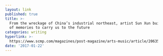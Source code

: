 ```yaml
---
layout: link
published: true
title: >-
  From the wreckage of China’s industrial northeast, artist Sun Xun builds raft
  of memories to carry us to the future
categories: writing
hyperlink: >-
  https://www.scmp.com/magazines/post-magazine/arts-music/article/2063565/wreckage-chinas-industrial-northeast-artist-sun
date: '2017-01-22'
---
```


